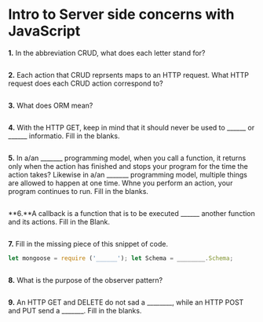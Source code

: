 # Intro to Server side concerns with JavaScript

**1.** In the abbreviation CRUD, what does each letter stand for?
<!-- enter you answer in the space below -->
```

```
**2.** Each action that CRUD reprsents maps to an HTTP request. What HTTP request does each CRUD action correspond to?
<!-- enter you answer in the space below -->
```

```
**3.** What does ORM mean?
<!-- enter you answer in the space below -->
```

```
**4.** With the HTTP GET, keep in mind that it should never be used to ______ or ______ informatio. Fill in the blanks.
<!-- enter you answer in the space below -->
```

```
**5.** In a/an _______ programming model, when you call a function, it returns only when the action has finished and stops your program for the time the action takes? Likewise in a/an _______ programming model, multiple things are allowed to happen at one time. Whne you perform an action, your program continues to run.  Fill in the blanks.
<!-- enter you answer in the space below -->
```

```
**6.**A callback is a function that is to be executed ______ another function and its actions.  Fill in the Blank.
<!-- enter you answer in the space below -->
```

```
<!-- NOTE Does this need to be updated to importing? -->
**7.** Fill in the missing piece of this snippet of code.
```js
let mongoose = require ('______'); let Schema = ________.Schema;
```
<!-- enter you answer in the space below -->
```

```
**8.** What is the purpose of the observer pattern?
<!-- enter you answer in the space below -->
```

```
**9.** An HTTP GET and DELETE do not sad a ________, while an HTTP POST and PUT send a _______. Fill in the blanks.
<!-- enter you answer in the space below -->
```

```